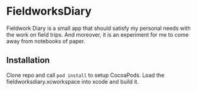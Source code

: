 FieldworksDiary
=============
Fieldwork Diary is a small app that should satisfy my personal needs with the work on field trips. And moreover, it is an experiment for me to come away from notebooks of paper.

## Installation
Clone repo and call ``pod install`` to setup CocoaPods. Load the fieldworksdiary.xcworkspace into xcode and build it.
